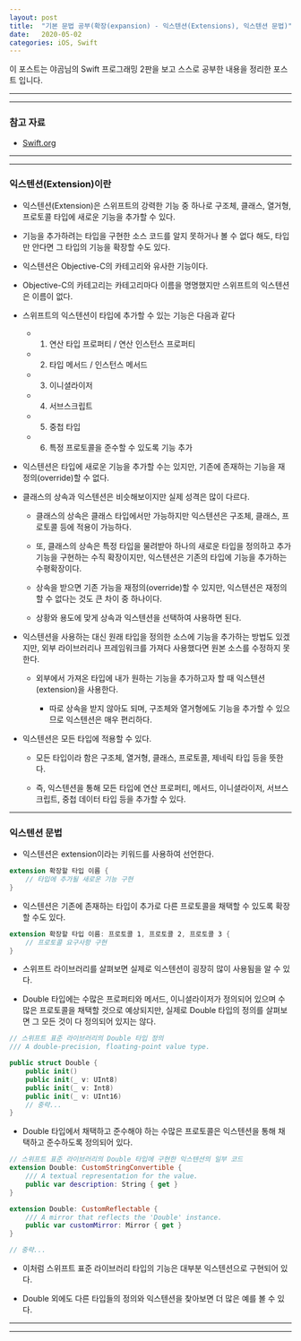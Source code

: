 ```yaml
---
layout: post
title:  "기본 문법 공부(확장(expansion) - 익스텐션(Extensions), 익스텐션 문법)"
date:   2020-05-02
categories: iOS, Swift
---
```


이 포스트는 야곰님의 Swift 프로그래밍 2판을 보고 스스로 공부한 내용을 정리한 포스트 입니다.

- - -
- - -

### 참고 자료

- [Swift.org](https://docs.swift.org/swift-book/LanguageGuide/Extensions.html)

- - -
- - -

### 익스텐션(Extension)이란

- 익스텐션(Extension)은 스위프트의 강력한 기능 중 하나로 구조체, 클래스, 열거형, 프로토콜 타입에 새로운 기능을 추가할 수 있다.

- 기능을 추가하려는 타입을 구현한 소스 코드를 알지 못하거나 볼 수 없다 해도, 타입만 안다면 그 타입의 기능을 확장할 수도 있다.

- 익스텐션은 Objective-C의 카테고리와 유사한 기능이다.

- Objective-C의 카테고리는 카테고리마다 이름을 명명했지만 스위프트의 익스텐션은 이름이 없다.

- 스위프트의 익스텐션이 타입에 추가할 수 있는 기능은 다음과 같다

    - 1) 연산 타입 프로퍼티 / 연산 인스턴스 프로퍼티
    
    - 2) 타입 메서드 / 인스턴스 메서드
    
    - 3) 이니셜라이저
    
    - 4) 서브스크립트
    
    - 5) 중첩 타입
    
    - 6) 특정 프로토콜을 준수할 수 있도록 기능 추가
    
- 익스텐션은 타입에 새로운 기능을 추가할 수는 있지만, 기존에 존재하는 기능을 재정의(override)할 수 없다.

- 클래스의 상속과 익스텐션은 비슷해보이지만 실제 성격은 많이 다르다.

    - 클래스의 상속은 클래스 타입에서만 가능하지만 익스텐션은 구조체, 클래스, 프로토콜 등에 적용이 가능하다.
    
    - 또, 클래스의 상속은 특정 타입을 물려받아 하나의 새로운 타입을 정의하고 추가 기능을 구현하는 수직 확장이지만, 익스텐션은 기존의 타입에 기능을 추가하는 수평확장이다.
    
    - 상속을 받으면 기존 가능을 재정의(override)할 수 있지만, 익스텐션은 재정의할 수 없다는 것도 큰 차이 중 하나이다.
    
    - 상황와 용도에 맞게 상속과 익스텐션을 선택하여 사용하면 된다.
    
- 익스텐션을 사용하는 대신 원래 타입을 정의한 소스에 기능을 추가하는 방법도 있겠지만, 외부 라이브러리나 프레임워크를 가져다 사용했다면 원본 소스를 수정하지 못한다.

    - 외부에서 가져온 타입에 내가 원하는 기능을 추가하고자 할 때 익스텐션(extension)을 사용한다.

        - 따로 상속을 받지 않아도 되며, 구조체와 열거형에도 기능을 추가할 수 있으므로 익스텐션은 매우 편리하다.

- 익스텐션은 모든 타입에 적용할 수 있다.

    - 모든 타입이라 함은 구조체, 열거형, 클래스, 프로토콜, 제네릭 타입 등을 뜻한다.
    
    - 즉, 익스텐션을 통해 모든 타입에 연산 프로퍼티, 메서드, 이니셜라이저, 서브스크립트, 중첩 데이터 타입 등을 추가할 수 있다.
    
- - -

### 익스텐션 문법

- 익스텐션은 extension이라는 키워드를 사용하여 선언한다.

```swift
extension 확장할 타입 이름 {
    // 타입에 추가될 새로운 기능 구현
}
```

- 익스텐션은 기존에 존재하는 타입이 추가로 다른 프로토콜을 채택할 수 있도록 확장할 수도 있다.

```swift
extension 확장할 타입 이름: 프로토콜 1, 프로토콜 2, 프로토콜 3 {
    // 프로토콜 요구사항 구현
}
```

- 스위프트 라이브러리를 살펴보면 실제로 익스텐션이 굉장히 많이 사용됨을 알 수 있다.

- Double 타입에는 수많은 프로퍼티와 메서드, 이니셜라이저가 정의되어 있으며 수많은 프로토콜을 채택할 것으로 예상되지만, 실제로 Double 타입의 정의를 살펴보면 그 모든 것이 다 정의되어 있지는 않다.

```swift
// 스위프트 표준 라이브러리의 Double 타입 정의
/// A double-precision, floating-point value type.

public struct Double {
    public init()
    public init(_ v: UInt8)
    public init(_ v: Int8)
    public init(_ v: UInt16)
    // 중략...
}
```
- Double 타입에서 채택하고 준수해야 하는 수많은 프로토콜은 익스텐션을 통해 채택하고 준수하도록 정의되어 있다.

```swift
// 스위프트 표준 라이브러리의 Double 타입에 구현한 익스텐션의 일부 코드
extension Double: CustomStringConvertible {
    /// A textual representation for the value.
    public var description: String { get }
}

extension Double: CustomReflectable {
    /// A mirror that reflects the 'Double' instance.
    public var customMirror: Mirror { get }
}

// 중략...
```

- 이처럼 스위프트 표준 라이브러리 타입의 기능은 대부분 익스텐션으로 구현되어 있다.

- Double 외에도 다른 타입들의 정의와 익스텐션을 찾아보면 더 많은 예를 볼 수 있다.

- - -
- - -
